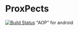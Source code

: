 # ProxPects
[![Build Status](https://travis-ci.org/SammyVimes/ProxPects.svg?branch=master)](https://travis-ci.org/SammyVimes/ProxPects)
"AOP" for android